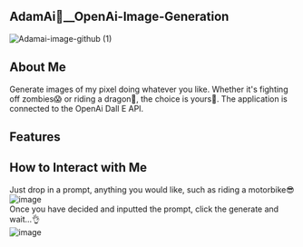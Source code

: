 ## AdamAi🤖__OpenAi-Image-Generation
![Adamai-image-github (1)](https://github.com/adamalrasi/AdamAi__OpenAi-Image-Generator/assets/147779056/57686874-1931-46e7-ab53-f57b423df784)

## About Me
Generate images of my pixel doing whatever you like. Whether it's fighting off zombies😱 or riding a dragon🐉, the choice is yours🙌. The application is connected to the OpenAi Dall E API.

## Features



## How to Interact with Me
Just drop in a prompt, anything you would like, such as riding a motorbike😎 <br>
![image](https://github.com/adamalrasi/AdamAi__OpenAi-Image-Generator/assets/147779056/8e2b44dc-bf48-48b3-a7c7-2b192e5780e5) <br>
Once you have decided and inputted the prompt, click the generate and wait...👌 <br>
![image](https://github.com/adamalrasi/AdamAi__OpenAi-Image-Generator/assets/147779056/12b22cd7-5043-4be2-96ef-92a5c2a4f390)

